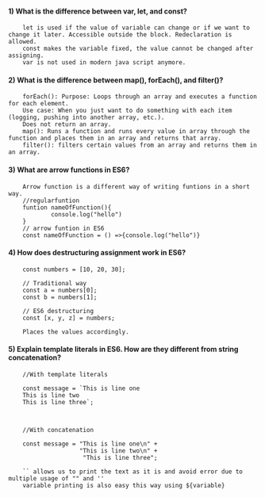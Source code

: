 
#### 1) What is the difference between var, let, and const?
        let is used if the value of variable can change or if we want to change it later. Accessible outside the block. Redeclaration is allowed.
        const makes the variable fixed, the value cannot be changed after assigning. 
        var is not used in modern java script anymore. 
#### 2) What is the difference between map(), forEach(), and filter()? 
        forEach(): Purpose: Loops through an array and executes a function for each element.
        Use case: When you just want to do something with each item (logging, pushing into another array, etc.).
        Does not return an array.
        map(): Runs a function and runs every value in array through the function and places them in an array and returns that array.
        filter(): filters certain values from an array and returns them in an array.
#### 3) What are arrow functions in ES6?
        Arrow function is a different way of writing funtions in a short way.
        //regularfuntion
        funtion nameOfFunction(){
                console.log("hello")    
        }
        // arrow funtion in ES6
        const nameOfFunction = () =>{console.log("hello")}
#### 4) How does destructuring assignment work in ES6?
        const numbers = [10, 20, 30];

        // Traditional way
        const a = numbers[0];
        const b = numbers[1];

        // ES6 destructuring
        const [x, y, z] = numbers;

        Places the values accordingly.

#### 5) Explain template literals in ES6. How are they different from string concatenation?
        
        //With template literals

        const message = `This is line one
        This is line two
        This is line three`;

        

        //With concatenation

        const message = "This is line one\n" +
                        "This is line two\n" +
                         "This is line three";

        `` allows us to print the text as it is and avoid error due to multiple usage of "" and ''
        variable printing is also easy this way using ${variable}













